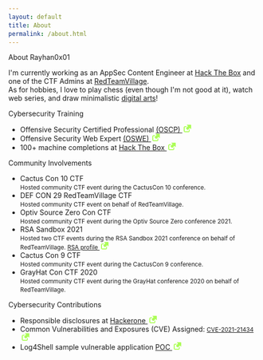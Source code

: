 ```yaml
---
layout: default
title: About
permalink: /about.html
---
```


<div class="about-container">
	<p class="about-h1">About Rayhan0x01</p>
	<p class="about-description">
I'm currently working as an AppSec Content Engineer at <a href="https://www.hackthebox.com/" target="_blank">Hack The Box</a> and one of the CTF Admins at <a href="https://redteamvillage.io/" target="_blank">RedTeamVillage</a>.<br>
As for hobbies, I love to play chess (even though I'm not good at it), watch web series, and draw minimalistic <a href="https://www.deviantart.com/minimalrayhan" target="_blank">digital arts</a>!<br>

<p class="about-h1">Cybersecurity Training</p>
<p class="about-description">
<ul>
	<li>
    Offensive Security Certified Professional <a href="https://www.credential.net/9192b9ef-ee1a-452e-970c-ff19ca76ad82" target="_blank">(OSCP) <img src="/assets/images/link-icon.svg" style="width: 15px; margin: 0px 3px"></a>
	</li>
	<li>
    Offensive Security Web Expert <a href="https://www.credential.net/09a7efff-e1fe-4fe7-8f7a-ca8944bf48a8" target="_blank">(OSWE) <img src="/assets/images/link-icon.svg" style="width: 15px; margin: 0px 3px"></a>
	</li>
	<li>
    100+ machine completions at <a href="https://app.hackthebox.com/profile/60115"  target="_blank">Hack The Box <img src="/assets/images/link-icon.svg" style="width: 15px; margin: 0px 3px"></a>
	</li>
</ul>

<p class="about-h1">Community Involvements</p>
<ul>
	<li>
    Cactus Con 10 CTF<br>
	<small>Hosted community CTF event during the CactusCon 10 conference.</small>
	</li>
	<li>
    DEF CON 29 RedTeamVillage CTF<br>
	<small>Hosted community CTF event on behalf of RedTeamVillage.</small>
	</li>
	<li>
    Optiv Source Zero Con CTF<br>
	<small>Hosted community CTF event during the Optiv Source Zero conference 2021.</small>
	</li>
	<li>
    RSA Sandbox 2021<br>
	<small>Hosted two CTF events during the RSA Sandbox 2021 conference on behalf of RedTeamVillage. <a href="https://www.rsaconference.com/experts/rayhan-ahmed-niloy" target="_blank">RSA profile <img src="/assets/images/link-icon.svg" style="width: 15px; margin: 0px 3px"></a></small>
	</li>
	<li>
    Cactus Con 9 CTF<br>
	<small>Hosted community CTF event during the CactusCon 9 conference.</small>
	</li>
	<li>
    GrayHat Con CTF 2020<br>
	<small>Hosted community CTF event during the GrayHat conference 2020 on behalf of RedTeamVillage.</small>
	</li>
</ul>

<p class="about-h1">Cybersecurity Contributions</p>
<ul>
<li>Responsible disclosures at <a href="https://hackerone.com/rayhan0x01" target="_blank">Hackerone <img src="/assets/images/link-icon.svg" style="width: 15px; margin: 0px 3px"></a>
</li>
<li>Common Vulnerabilities and Exposures (CVE) Assigned: 
	<small><a href="https://cve.mitre.org/cgi-bin/cvename.cgi?name=CVE-2021-21434" target="_blank">CVE-2021-21434 <img src="/assets/images/link-icon.svg" style="width: 15px; margin: 0px 3px"></a></small>
</li>
<li>Log4Shell sample vulnerable application <a href="https://github.com/christophetd/log4shell-vulnerable-app" target="_blank">POC <img src="/assets/images/link-icon.svg" style="width: 15px; margin: 0px 3px"></a>
</li>
</ul>
<br>

